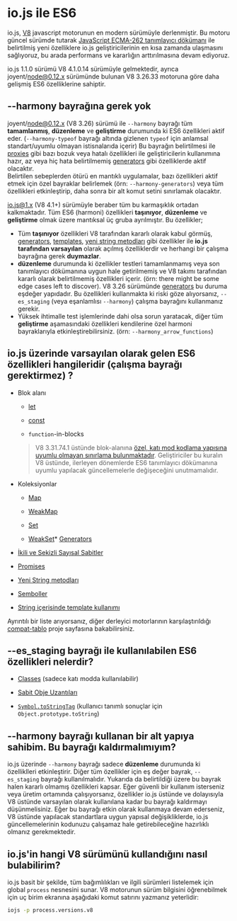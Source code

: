 # io.js ile ES6

io.js, [V8](https://code.google.com/p/v8/) javascript motorunun en modern sürümüyle derlenmiştir. Bu motoru güncel sürümde tutarak [JavaScript ECMA-262 tanımlayıcı dökümanı](http://www.ecma-international.org/publications/standards/Ecma-262.htm) ile belirtilmiş yeni özelliklere io.js geliştiricilerinin en kısa zamanda ulaşmasını sağlıyoruz, bu arada performans ve kararlığın arttırılmasına devam ediyoruz.

io.js 1.1.0 sürümü V8 4.1.0.14 sürümüyle gelmektedir, ayrıca joyent/node@0.12.x sürümünde bulunan V8 3.26.33 motoruna göre daha gelişmiş ES6 özelliklerine sahiptir.

## --harmony bayrağına gerek yok

joyent/node@0.12.x (V8 3.26) sürümü ile `--harmony` bayrağı tüm **tamamlanmış**, **düzenleme** ve **geliştirme** durumunda ki ES6 özellikleri aktif eder. (`--harmony-typeof` bayrağı altında gizlenen `typeof` için anlamsal standart/uyumlu olmayan istisnalarıda içerir) 
Bu bayrağın belirtilmesi ile [proxies](https://developer.mozilla.org/en-US/docs/Web/JavaScript/Reference/Global_Objects/Proxy) gibi  bazı bozuk veya hatalı özellikleri ile geliştiricilerin kullanımına hazır, az veya hiç hata belirtilmemiş [generators](https://developer.mozilla.org/en-US/docs/Web/JavaScript/Reference/Statements/function*) gibi özelliklerde aktif olacaktır.  
Belirtilen sebeplerden ötürü en mantıklı uygulamalar, bazı özellikleri aktif etmek için özel bayraklar belirlemek (örn: `--harmony-generators`) veya tüm özellikleri etkinleştirip, daha sonra bir alt komut setini sınırlamak olacaktır.

io.js@1.x (V8 4.1+) sürümüyle beraber tüm bu karmaşıklık ortadan kalkmaktadır. Tüm ES6 (harmoni) özellikleri **taşınıyor**, **düzenleme** ve **geliştirme** olmak üzere mantıksal üç gruba ayrılmıştır. Bu özellikler;

*   Tüm **taşınıyor** özellikleri V8 tarafından kararlı olarak kabul görmüş, [generators](https://developer.mozilla.org/en-US/docs/Web/JavaScript/Reference/Statements/function*), [templates](https://developer.mozilla.org/en-US/docs/Web/JavaScript/Reference/template_strings), [yeni string metodları](https://developer.mozilla.org/en-US/docs/Web/JavaScript/New_in_JavaScript/ECMAScript_6_support_in_Mozilla#Additions_to_the_String_object) gibi özellikler ile **io.js tarafından varsayılan** olarak açılmış özelliklerdir ve herhangi bir çalışma bayrağına gerek **duymazlar**.
*   **düzenleme** durumunda ki özellikler testleri tamamlanmamış veya son tanımlayıcı dökümanına uygun hale getirilmemiş ve V8 takımı tarafından kararlı olarak belirtilmemiş özellikleri içerir. (örn: there might be some edge cases left to discover). V8 3.26 sürümünde [generators](https://developer.mozilla.org/en-US/docs/Web/JavaScript/Reference/Statements/function*) bu duruma eşdeğer yapıdadır. Bu özellikleri kullanmakta ki riski göze alıyorsanız, `--es_staging` (veya eşanlamlısı `--harmony`) çalışma bayrağını kullanmanız gerekir.
*   Yüksek ihtimalle test işlemlerinde dahi olsa sorun yaratacak, diğer tüm **geliştirme** aşamasındaki özellikleri kendilerine özel harmoni bayraklarıyla etkinleştirebilirsiniz. (örn: `--harmony_arrow_functions`)

## io.js üzerinde varsayılan olarak gelen ES6 özellikleri hangileridir (çalışma bayrağı gerektirmez) ?


*   Blok alanı

    *   [let](https://developer.mozilla.org/en-US/docs/Web/JavaScript/Reference/Statements/let)

    *   [const](https://developer.mozilla.org/en-US/docs/Web/JavaScript/Reference/Statements/const)

    *   `function`-in-blocks

    >V8 3.31.74.1 üstünde blok-alanına [özel, katı mod kodlama yapısına uyumlu olmayan sınırlama bulunmaktadır](https://groups.google.com/forum/#!topic/v8-users/3UXNCkAU8Es). Geliştiriciler bu kuralın V8 üstünde, ilerleyen dönemlerde ES6 tanımlayıcı dökümanına uyumlu yapılacak güncellemelerle değişeceğini unutmamalıdır.

*   Koleksiyonlar

    *   [Map](https://developer.mozilla.org/en-US/docs/Web/JavaScript/Reference/Global_Objects/Map)

    *   [WeakMap](https://developer.mozilla.org/en-US/docs/Web/JavaScript/Reference/Global_Objects/WeakMap)

    *   [Set](https://developer.mozilla.org/en-US/docs/Web/JavaScript/Reference/Global_Objects/Set)

    *   [WeakSet](https://developer.mozilla.org/en-US/docs/Web/JavaScript/Reference/Global_Objects/WeakSet)*   [Generators](https://developer.mozilla.org/en-US/docs/Web/JavaScript/Reference/Statements/function*)

*   [İkili ve Sekizli Sayısal Sabitler](https://developer.mozilla.org/en-US/docs/Web/JavaScript/Reference/Lexical_grammar#Numeric_literals)

*   [Promises](https://developer.mozilla.org/en-US/docs/Web/JavaScript/Reference/Global_Objects/Promise)

*   [Yeni String metodları](https://developer.mozilla.org/en-US/docs/Web/JavaScript/New_in_JavaScript/ECMAScript_6_support_in_Mozilla#Additions_to_the_String_object)

*   [Semboller](https://developer.mozilla.org/en-US/docs/Web/JavaScript/Reference/Global_Objects/Symbol)

*   [String içerisinde template kullanımı](https://developer.mozilla.org/en-US/docs/Web/JavaScript/Reference/template_strings)

Ayrıntılı bir liste arıyorsanız, diğer derleyici motorlarının karşılaştırıldığı [compat-tablo](https://kangax.github.io/compat-table/es6/) proje sayfasına bakabilirsiniz. 

## --es_staging bayrağı ile kullanılabilen ES6 özellikleri nelerdir?

*   [Classes](https://github.com/lukehoban/es6features#classes) (sadece katı modda kullanılabilir)
*   [Sabit Obje Uzantıları](https://github.com/lukehoban/es6features#enhanced-object-literals)

*   [`Symbol.toStringTag`](https://developer.mozilla.org/en-US/docs/Web/JavaScript/Reference/Global_Objects/Symbol) (kullanıcı tanımlı sonuçlar için `Object.prototype.toString`)

## --harmony bayrağı kullanan bir alt yapıya sahibim. Bu bayrağı kaldırmalımıyım?

io.js üzerinde `--harmony` bayrağı sadece **düzenleme** durumunda ki özelliklleri etkinleştirir. Diğer tüm özellikler için eş değer bayrak, `--es_staging` bayrağı kullanılmalıdır. Yukarıda da belirtildiği üzere bu bayrak halen kararlı olmamış özellikleri kapsar. Eğer güvenli bir kullanım isterseniz veya üretim ortamında çalışıyorsanız, özellikler io.js üstünde ve dolayısıyla V8 üstünde varsayılan olarak kullanılana kadar bu bayrağı kaldırmayı düşünmelisiniz. Eğer bu bayrağı etkin olarak kullanmaya devam ederseniz, V8 üstünde yapılacak standartlara uygun yapısal değişikliklerde, io.js güncellemelerinin kodunuzu çalışamaz hale getirebileceğine hazırlıklı olmanız gerekmektedir.      
 
## io.js'in hangi V8 sürümünü kullandığını nasıl bulabilirim?

io.js basit bir şekilde, tüm bağımlılıkları ve ilgili sürümleri listelemek için global `process` nesnesini sunar. V8 motorunun sürüm bilgisini öğrenebilmek için uç birim ekranına aşağıdaki komut satırını yazmanız yeterlidir:

```sh
iojs -p process.versions.v8
```
